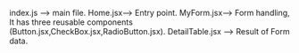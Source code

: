 index.js --> main file.
Home.jsx--> Entry point.
MyForm.jsx--> Form handling,
It has three reusable components (Button.jsx,CheckBox.jsx,RadioButton.jsx).
DetailTable.jsx --> Result of Form data.
